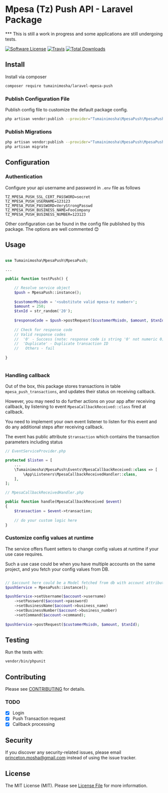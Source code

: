 # Mpesa (Tz) Push API - Laravel Package

*** This is still a work in progress and some applications are still undergoing tests.

[![Software License](https://img.shields.io/badge/license-MIT-brightgreen.svg?style=flat-square)](LICENSE.md)
[![Travis](https://img.shields.io/travis/tumainimosha/laravel-mpesa-push.svg?style=flat-square)]()
[![Total Downloads](https://img.shields.io/packagist/dt/tumainimosha/laravel-mpesa-push.svg?style=flat-square)](https://packagist.org/packages/tumainimosha/laravel-mpesa-push)

## Install

Install via composer

```bash
composer require tumainimosha/laravel-mpesa-push
```

### Publish Configuration File

Publish config file to customize the default package config.

```bash
php artisan vendor:publish --provider="Tumainimosha\MpesaPush\MpesaPushServiceProvider" --tag="config"
```

### Publish Migrations

```bash
php artisan vendor:publish --provider="Tumainimosha\MpesaPush\MpesaPushServiceProvider" --tag="migrations"
php artisan migrate
```

## Configuration

### Authentication

Configure your api username and password in `.env` file as follows

```dotenv
TZ_MPESA_PUSH_SSL_CERT_PASSWORD=secret
TZ_MPESA_PUSH_USERNAME=123123
TZ_MPESA_PUSH_PASSWORD=VeryStrongPasswd
TZ_MPESA_PUSH_BUSINESS_NAME=FooCompany
TZ_MPESA_PUSH_BUSINESS_NUMBER=123123
```

Other configuration can be found in the config file published by this package. The options are well commented 😊

## Usage

```php

use Tumainimosha\MpesaPush\MpesaPush;

...

public function testPush() {

    // Resolve service object
    $push = MpesaPush::instance();
    
    $customerMsisdn = '<substitute valid mpesa-tz number>';
    $amount = 250;
    $txnId = str_random('20');
    
    $responseCode = $push->postRequest($customerMsisdn, $amount, $txnId);
    
    // Check for response code
    // Valid response codes
    //  '0' - Success (note: response code is string '0' not numeric 0)
    //  'Duplicate' - Duplicate transaction ID
    //   Others - fail
    
}
    
```

### Handling callback

Out of the box, this package stores transactions in table `mpesa_push_transactions`, and updates their status on receiving callback.

However, you may need to do further actions on your app after receiving callback, by listening to event `MpesaCallbackReceived::class` fired at callback.

You need to implement your own event listener to listen for this event and do any additional steps after receiving callback.

The event has public attribute `$transaction` which contains the transaction parameters including status

```php
// EventServiceProvider.php

protected $listen = [
    ...
    \Tumainimosha\MpesaPush\Events\MpesaCallbackReceived::class => [
        \App\Listeners\MpesaCallbackReceivedHandler::class,
    ],
];

// MpesaCallbackReceivedHandler.php

public function handle(MpesaCallbackReceived $event)
{
    $transaction = $event->transaction;
    
    // do your custom logic here
}
```

### Customize config values at runtime

The service offers fluent setters to change config values at runtime if your use case requires.

Such a use case could be when you have multiple accounts on the same project, and you fetch your config values from DB.

```php

// $account here could be a Model fetched from db with account attributes
$pushService = MpesaPush::instance();

$pushService->setUsername($account->username)
    ->setPassword($account->password)
    ->setBusinessName($account->business_name)
    ->setBusinessNumber($account->business_number)
    ->setCommand($account->command);
    
$pushService->postRequest($customerMsisdn, $amount, $txnId);
```

## Testing
Run the tests with:

``` bash
vendor/bin/phpunit
```

## Contributing
Please see [CONTRIBUTING](CONTRIBUTING.md) for details.

### TODO
- [X] Login
- [X] Push Transaction request
- [X] Callback processing

## Security
If you discover any security-related issues, please email princeton.mosha@gmail.com instead of using the issue tracker.

## License
The MIT License (MIT). Please see [License File](/LICENSE.md) for more information.
